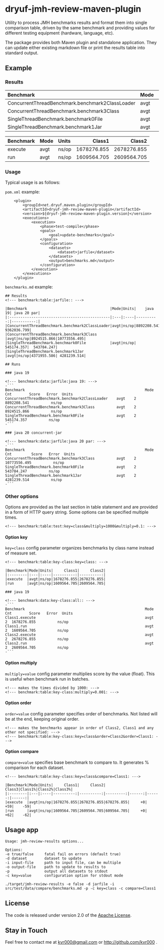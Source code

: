 # dryuf-jmh-review-maven-plugin

Utility to process JMH benchmarks results and format them into single comparison table, driven by the same benchmark and
providing values for different testing equipment (hardware, language, etc).

The package provides both Maven plugin and standalone application.  They can update either existing markdown file or
print the results table into standard output.

## Example

### Results

|Benchmark                                      |Mode|Units|    java 19| java 20 par|
|:----------------------------------------------|:---|:----|----------:|-----------:|
|ConcurrentThreadBenchmark.benchmark2ClassLoader|avgt|ns/op|8892208.541| 9362036.799|
|ConcurrentThreadBenchmark.benchmark3Class      |avgt|ns/op|8924515.866|10773556.495|
|SingleThreadBenchmark.benchmark0File           |avgt|ns/op| 545174.357|  543784.247|
|SingleThreadBenchmark.benchmark1Jar            |avgt|ns/op|4371955.586| 4281239.514|

|Benchmark|Mode|Units|     Class1|     Class2|
|:--------|:---|:----|----------:|----------:|
|execute  |avgt|ns/op|1678276.855|2678276.855|
|run      |avgt|ns/op|1609564.705|2609564.705|

### Usage

Typical usage is as follows:

`pom.xml` example:
```
    <plugin>
        <groupId>net.dryuf.maven.plugin</groupId>
        <artifactId>dryuf-jmh-review-maven-plugin</artifactId>
        <version>${dryuf-jmh-review-maven-plugin.version}</version>
        <executions>
            <execution>
                <phase>test-compile</phase>
                <goals>
                    <goal>update-benchmarks</goal>
                </goals>
                <configuration>
                    <datasets>
                        <dataset>jarfile</dataset>
                    </datasets>
                    <output>benchmarks.md</output>
                </configuration>
            </execution>
        </executions>
    </plugin>
```

`benchmarks.md` example:

```
## Results
<!--- benchmark:table:jarfile:: --->

|Benchmark                                      |Mode|Units|    java 19| java 20 par|
|:----------------------------------------------|:---|:----|----------:|-----------:|
|ConcurrentThreadBenchmark.benchmark2ClassLoader|avgt|ns/op|8892208.541| 9362036.799|
|ConcurrentThreadBenchmark.benchmark3Class      |avgt|ns/op|8924515.866|10773556.495|
|SingleThreadBenchmark.benchmark0File           |avgt|ns/op| 545174.357|  543784.247|
|SingleThreadBenchmark.benchmark1Jar            |avgt|ns/op|4371955.586| 4281239.514|

## Runs

### java 19

<!--- benchmark:data:jarfile:java 19: --->
-```
Benchmark                                                       Mode  Cnt        Score   Error  Units
ConcurrentThreadBenchmark.benchmark2ClassLoader    avgt    2  8892208.541          ns/op
ConcurrentThreadBenchmark.benchmark3Class          avgt    2  8924515.866          ns/op
SingleThreadBenchmark.benchmark0File               avgt    2   545174.357          ns/op
-```

### java 20 concurrent-jar

<!--- benchmark:data:jarfile:java 20 par: --->
-```
Benchmark                                                       Mode  Cnt         Score   Error  Units
ConcurrentThreadBenchmark.benchmark3Class          avgt    2  10773556.495          ns/op
SingleThreadBenchmark.benchmark0File               avgt    2    543784.247          ns/op
SingleThreadBenchmark.benchmark1Jar                avgt    2   4281239.514          ns/op
-```
```

### Other options

Options are provided as the last section in table statement and are provided in a form of HTTP query string.  Some
options can be specified multiple times.

```
<!--- benchmark:table:test:key=class&multiply=1000&multiply=0.1: --->
```

#### Option key

`key=class` config parameter organizes benchmarks by class name instead of measure set.

```
<!--- benchmark:table:key-class:key=class: --->

|Benchmark|Mode|Units|     Class1|     Class2|
|:--------|:---|:----|----------:|----------:|
|execute  |avgt|ns/op|1678276.855|2678276.855|
|run      |avgt|ns/op|1609564.705|2609564.705|

### java 19

<!--- benchmark:data:key-class:all:: --->
-```
Benchmark                                                       Mode  Cnt        Score   Error  Units
Class1.execute                                                  avgt    2  1678276.855          ns/op
Class1.run                                                      avgt    2  1609564.705          ns/op
Class2.execute                                                  avgt    2  2678276.855          ns/op
Class2.run                                                      avgt    2  2609564.705          ns/op
-```
```

#### Option multiply

`multiply=value` config parameter multiplies score by the value (float).  This is useful when benchmark run in batches.

```
<!--- makes the times divided by 1000: --->
<!--- benchmark:table:key-class:multiply=0.001: --->
```

#### Option order

`order=value` config parameter specifies order of benchmarks.  Not listed will be at the end, keeping original order.

```
<!--- makes the benchmarks appear in order of Class2, Class1 and any other not specified: --->
<!--- benchmark:table:key-class:key=class&order=Class2&order=Class1: --->
```

#### Option compare

`compare=value` specifies base benchmark to compare to.  It generates % comparison for each dataset.

```
<!--- benchmark:table:key-class:key=class&compare=Class1: --->

|Benchmark|Mode|Units|     Class1|     Class2|    Class3|Class1%|Class2%|Class3%|
|:--------|:---|:----|----------:|----------:|---------:|------:|------:|------:|
|execute  |avgt|ns/op|1678276.855|2678276.855|678276.855|     +0|    +59|    -59|
|run      |avgt|ns/op|1609564.705|2609564.705|609564.705|     +0|    +62|    -62|
```

## Usage app

```
Usage: jmh-review-results options... 

Options:
-e true/false     fatal fail on errors (default true)
-d dataset        dataset to update
-i input-file     path to input file, can be multiple
-o output-file    path to update to results to
-p                output all datasets to stdout
-c key=value      configuration option for stdout mode
```

```
./target/jmh-review-results -e false -d jarfile -i src/test/data/compare/benchmarks.md -p -c key=class -c compare=Class1
```

## License

The code is released under version 2.0 of the [Apache License][].

## Stay in Touch

Feel free to contact me at kvr000@gmail.com or http://github.com/kvr000 .

[Apache License]: http://www.apache.org/licenses/LICENSE-2.0
